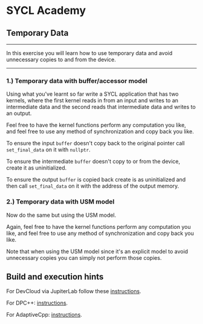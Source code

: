 # SYCL Academy

## Temporary Data
---

In this exercise you will learn how to use temporary data and avoid unnecessary
copies to and from the device.

---

### 1.) Temporary data with buffer/accessor model

Using what you've learnt so far write a SYCL application that has two kernels,
where the first kernel reads in from an input and writes to an intermediate data
and the second reads that intermediate data and writes to an output.

Feel free to have the kernel functions perform any computation you like, and
feel free to use any method of synchronization and copy back you like.

To ensure the input `buffer` doesn't copy back to the original pointer call
`set_final_data` on it with `nullptr`.

To ensure the intermediate `buffer` doesn't copy to or from the device, create
it as uninitialized.

To ensure the output `buffer` is copied back create is as uninitialized and then
call `set_final_data` on it with the address of the output memory.

### 2.) Temporary data with USM model

Now do the same but using the USM model.

Again, feel free to have the kernel functions perform any computation you like,
and feel free to use any method of synchronization and copy back you like.

Note that when using the USM model since it's an explicit model to avoid
unnecessary copies you can simply not perform those copies.

## Build and execution hints

For DevCloud via JupiterLab follow these [instructions](../devcloudJupyter.md).

For DPC++: [instructions](../dpcpp.md).

For AdaptiveCpp: [instructions](../adaptivecpp.md).
